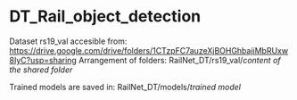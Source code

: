# DT_Rail_object_detection

Dataset rs19_val accesible from: https://drive.google.com/drive/folders/1CTzpFC7auzeXjBOHGhbajiMbRUxw8IyC?usp=sharing
Arrangement of folders: RailNet_DT/rs19_val/*content of the shared folder*

Trained models are saved in: RailNet_DT/models/*trained model*
